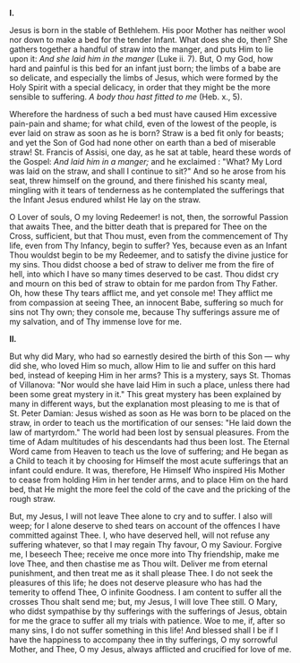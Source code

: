 
**I\.**

Jesus is born in the stable of Bethlehem. His poor Mother has neither wool nor down to make a bed for the tender Infant. What does she do, then? She gathers together a handful of straw into the manger, and puts Him to lie upon it: *And she laid him in the manger* (Luke ii. 7). But, O my God, how hard and painful is this bed for an infant just born; the limbs of a babe are so delicate, and especially the limbs of Jesus, which were formed by the Holy Spirit with a special delicacy, in order that they might be the more sensible to suffering. *A body thou hast fitted to me* (Heb. x., 5).

Wherefore the hardness of such a bed must have caused Him excessive pain-pain and shame; for what child, even of the lowest of the people, is ever laid on straw as soon as he is born? Straw is a bed fit only for beasts; and yet the Son of God had none other on earth than a bed of miserable straw! St. Francis of Assisi, one day, as he sat at table, heard these words of the Gospel: *And laid him in a manger;* and he exclaimed : \"What? My Lord was laid on the straw, and shall I continue to sit?\" And so he arose from his seat, threw himself on the ground, and there finished his scanty meal, mingling with it tears of tenderness as he contemplated the sufferings that the Infant Jesus endured whilst He lay on the straw.

O Lover of souls, O my loving Redeemer! is not, then, the sorrowful Passion that awaits Thee, and the bitter death that is prepared for Thee on the Cross, sufficient, but that Thou must, even from the commencement of Thy life, even from Thy Infancy, begin to suffer? Yes, because even as an Infant Thou wouldst begin to be my Redeemer, and to satisfy the divine justice for my sins. Thou didst choose a bed of straw to deliver me from the fire of hell, into which I have so many times deserved to be cast. Thou didst cry and mourn on this bed of straw to obtain for me pardon from Thy Father. Oh, how these Thy tears afflict me, and yet console me! They afflict me from compassion at seeing Thee, an innocent Babe, suffering so much for sins not Thy own; they console me, because Thy sufferings assure me of my salvation, and of Thy immense love for me.

**II\.**

But why did Mary, who had so earnestly desired the birth of this Son — why did she, who loved Him so much, allow Him to lie and suffer on this hard bed, instead of keeping Him in her arms? This is a mystery, says St. Thomas of Villanova: \"Nor would she have laid Him in such a place, unless there had been some great mystery in it.\" This great mystery has been explained by many in different ways, but the explanation most pleasing to me is that of St. Peter Damian: Jesus wished as soon as He was born to be placed on the straw, in order to teach us the mortification of our senses: \"He laid down the law of martyrdom.\" The world had been lost by sensual pleasures. From the time of Adam multitudes of his descendants had thus been lost. The Eternal Word came from Heaven to teach us the love of suffering; and He began as a Child to teach it by choosing for Himself the most acute sufferings that an infant could endure. It was, therefore, He Himself Who inspired His Mother to cease from holding Him in her tender arms, and to place Him on the hard bed, that He might the more feel the cold of the cave and the pricking of the rough straw.

But, my Jesus, I will not leave Thee alone to cry and to suffer. I also will weep; for I alone deserve to shed tears on account of the offences I have committed against Thee. I, who have deserved hell, will not refuse any suffering whatever, so that I may regain Thy favour, O my Saviour. Forgive me, I beseech Thee; receive me once more into Thy friendship, make me love Thee, and then chastise me as Thou wilt. Deliver me from eternal punishment, and then treat me as it shall please Thee. I do not seek the pleasures of this life; he does not deserve pleasure who has had the temerity to offend Thee, O infinite Goodness. I am content to suffer all the crosses Thou shalt send me; but, my Jesus, I will love Thee still. O Mary, who didst sympathise by thy sufferings with the sufferings of Jesus, obtain for me the grace to suffer all my trials with patience. Woe to me, if, after so many sins, I do not suffer something in this life! And blessed shall I be if I have the happiness to accompany thee in thy sufferings, O my sorrowful Mother, and Thee, O my Jesus, always afflicted and crucified for love of me.

